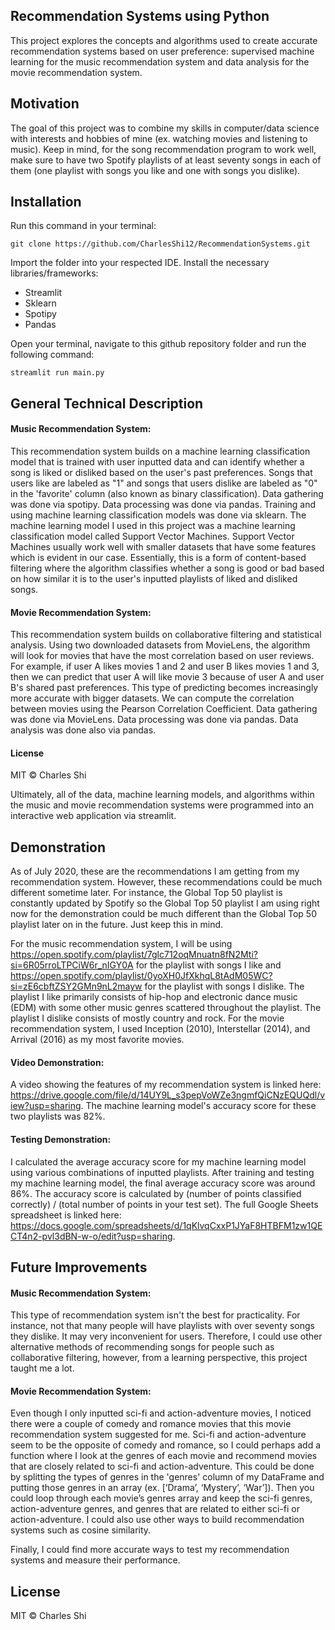 ## Recommendation Systems using Python
This project explores the concepts and algorithms used to create accurate recommendation systems based on user preference: supervised machine learning for the music recommendation system and data analysis for the movie recommendation system. 

## Motivation
The goal of this project was to combine my skills in computer/data science with interests and hobbies of mine (ex. watching movies and listening to music). Keep in mind, for the song recommendation program to work well, make sure to have two Spotify playlists of at least seventy songs in each of them (one playlist with songs you like and one with songs you dislike).

## Installation
Run this command in your terminal: 
```
git clone https://github.com/CharlesShi12/RecommendationSystems.git
```
Import the folder into your respected IDE. 
Install the necessary libraries/frameworks:
* Streamlit
* Sklearn
* Spotipy
* Pandas

Open your terminal, navigate to this github repository folder and run the following command:
```
streamlit run main.py
```

## General Technical Description
#### Music Recommendation System: 
This recommendation system builds on a machine learning classification model that is trained with user inputted data and can identify whether a song is liked or disliked based on the user's past preferences. Songs that users like are labeled as "1" and songs that users dislike are labeled as "0" in the 'favorite' column (also known as binary classification). Data gathering was done via spotipy. Data processing was done via pandas. Training and using machine learning classification models was done via sklearn. The machine learning model I used in this project was a machine learning classification model called Support Vector Machines. Support Vector Machines usually work well with smaller datasets that have some features which is evident in our case. Essentially, this is a form of content-based filtering where the algorithm classifies whether a song is good or bad based on how similar it is to the user's inputted playlists of liked and disliked songs. 

#### Movie Recommendation System: 
This recommendation system builds on collaborative filtering and statistical analysis. Using two downloaded datasets from MovieLens, the algorithm will look for movies that have the most correlation based on user reviews. For example, if user A likes movies 1 and 2 and user B likes movies 1 and 3, then we can predict that user A will like movie 3 because of user A and user B's shared past preferences. This type of predicting becomes increasingly more accurate with bigger datasets. We can compute the correlation between movies using the Pearson Correlation Coefficient. Data gathering was done via MovieLens. Data processing was done via pandas. Data analysis was done also via pandas.

#### License
MIT © Charles Shi

Ultimately, all of the data, machine learning models, and algorithms within the music and movie recommendation systems were programmed into an interactive web application via streamlit. 

## Demonstration
As of July 2020, these are the recommendations I am getting from my recommendation system. However, these recommendations could be much different sometime later. For instance, the Global Top 50 playlist is constantly updated by Spotify so the Global Top 50 playlist I am using right now for the demonstration could be much different than the Global Top 50 playlist later on in the future. Just keep this in mind. 

For the music recommendation system, I will be using https://open.spotify.com/playlist/7glc712oqMnuatn8fN2Mti?si=6R05rroLTPCiW6r_nIGY0A for the playlist with songs I like and https://open.spotify.com/playlist/0yoXH0JfXkhqL8tAdM05WC?si=zE6cbftZSY2GMn9nL2mayw for the playlist with songs I dislike. The playlist I like primarily consists of hip-hop and electronic dance music (EDM) with some other music genres scattered throughout the playlist. The playlist I dislike consists of mostly country and rock. For the movie recommendation system, I used Inception (2010), Interstellar (2014), and Arrival (2016) as my most favorite movies. 

#### Video Demonstration:
A video showing the features of my recommendation system is linked here: https://drive.google.com/file/d/14UY9L_s3pepVoWZe3ngmfQiCNzEQUQdl/view?usp=sharing. The machine learning model's accuracy score for these two playlists was 82%. 

#### Testing Demonstration: 
I calculated the average accuracy score for my machine learning model using various combinations of inputted playlists. After training and testing my machine learning model, the final average accuracy score was around 86%. The accuracy score is calculated by (number of points classified correctly) / (total number of points in your test set). The full Google Sheets spreadsheet is linked here: https://docs.google.com/spreadsheets/d/1qKlvqCxxP1JYaF8HTBFM1zw1QECT4n2-pvl3dBN-w-o/edit?usp=sharing. 

## Future Improvements
#### Music Recommendation System: 
This type of recommendation system isn't the best for practicality. For instance, not that many people will have playlists with over seventy songs they dislike. It may very inconvenient for users. Therefore, I could use other alternative methods of recommending songs for people such as collaborative filtering, however, from a learning perspective, this project taught me a lot. 

#### Movie Recommendation System: 
Even though I only inputted sci-fi and action-adventure movies, I noticed there were a couple of comedy and romance movies that this movie recommendation system suggested for me. Sci-fi and action-adventure seem to be the opposite of comedy and romance, so I could perhaps add a function where I look at the genres of each movie and recommend movies that are closely related to sci-fi and action-adventure. This could be done by splitting the types of genres in the 'genres' column of my DataFrame and putting those genres in an array (ex. [‘Drama’, ‘Mystery’, ‘War’]). Then you could loop through each movie’s genres array and keep the sci-fi genres, action-adventure genres, and genres that are related to either sci-fi or action-adventure. I could also use other ways to build recommendation systems such as cosine similarity. 

Finally, I could find more accurate ways to test my recommendation systems and measure their performance. 

## License
MIT © Charles Shi

